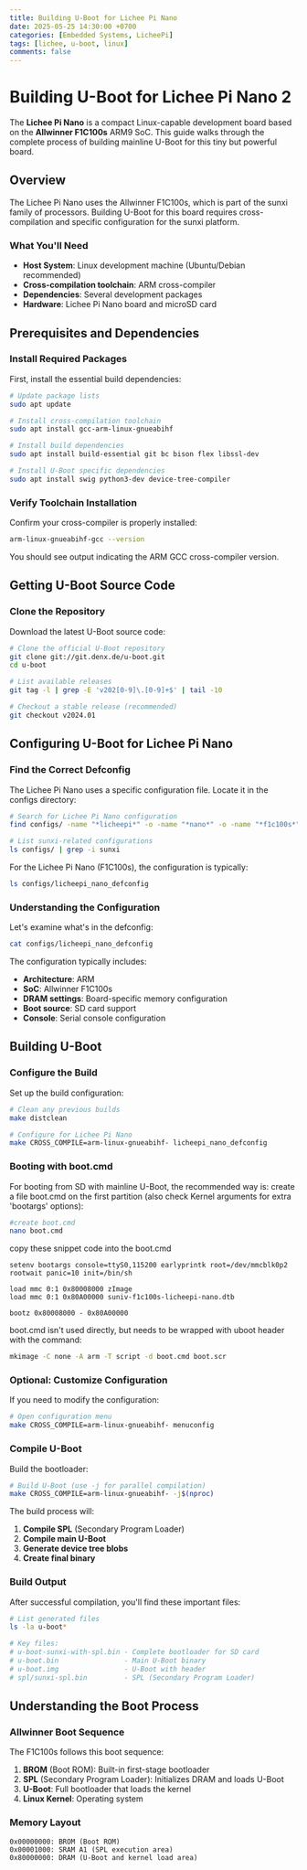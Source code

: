 ```yaml
---
title: Building U-Boot for Lichee Pi Nano
date: 2025-05-25 14:30:00 +0700
categories: [Embedded Systems, LicheePi]
tags: [lichee, u-boot, linux]     
comments: false
---
```


# Building U-Boot for Lichee Pi Nano 2

The **Lichee Pi Nano** is a compact Linux-capable development board based on the **Allwinner F1C100s** ARM9 SoC. This guide walks through the complete process of building mainline U-Boot for this tiny but powerful board.

## Overview

The Lichee Pi Nano uses the Allwinner F1C100s, which is part of the sunxi family of processors. Building U-Boot for this board requires cross-compilation and specific configuration for the sunxi platform.

### What You'll Need

- **Host System**: Linux development machine (Ubuntu/Debian recommended)
- **Cross-compilation toolchain**: ARM cross-compiler
- **Dependencies**: Several development packages
- **Hardware**: Lichee Pi Nano board and microSD card

## Prerequisites and Dependencies

### Install Required Packages

First, install the essential build dependencies:

```bash
# Update package lists
sudo apt update

# Install cross-compilation toolchain
sudo apt install gcc-arm-linux-gnueabihf

# Install build dependencies
sudo apt install build-essential git bc bison flex libssl-dev

# Install U-Boot specific dependencies
sudo apt install swig python3-dev device-tree-compiler
```

### Verify Toolchain Installation

Confirm your cross-compiler is properly installed:

```bash
arm-linux-gnueabihf-gcc --version
```

You should see output indicating the ARM GCC cross-compiler version.

## Getting U-Boot Source Code

### Clone the Repository

Download the latest U-Boot source code:

```bash
# Clone the official U-Boot repository
git clone git://git.denx.de/u-boot.git
cd u-boot

# List available releases
git tag -l | grep -E 'v202[0-9]\.[0-9]+$' | tail -10

# Checkout a stable release (recommended)
git checkout v2024.01
```

## Configuring U-Boot for Lichee Pi Nano

### Find the Correct Defconfig

The Lichee Pi Nano uses a specific configuration file. Locate it in the configs directory:

```bash
# Search for Lichee Pi Nano configuration
find configs/ -name "*licheepi*" -o -name "*nano*" -o -name "*f1c100s*"

# List sunxi-related configurations
ls configs/ | grep -i sunxi
```

For the Lichee Pi Nano (F1C100s), the configuration is typically:
```bash
ls configs/licheepi_nano_defconfig
```

### Understanding the Configuration

Let's examine what's in the defconfig:

```bash
cat configs/licheepi_nano_defconfig
```

The configuration typically includes:
- **Architecture**: ARM
- **SoC**: Allwinner F1C100s
- **DRAM settings**: Board-specific memory configuration
- **Boot source**: SD card support
- **Console**: Serial console configuration

## Building U-Boot

### Configure the Build

Set up the build configuration:

```bash
# Clean any previous builds
make distclean

# Configure for Lichee Pi Nano
make CROSS_COMPILE=arm-linux-gnueabihf- licheepi_nano_defconfig
```

### Booting with boot.cmd
For booting from SD with mainline U-Boot, the recommended way is: create a file boot.cmd on the first partition (also check Kernel arguments for extra 'bootargs' options):

```bash
#create boot.cmd 
nano boot.cmd
```
copy these snippet code into the boot.cmd
```
setenv bootargs console=ttyS0,115200 earlyprintk root=/dev/mmcblk0p2 rootwait panic=10 init=/bin/sh

load mmc 0:1 0x80008000 zImage
load mmc 0:1 0x80A00000 suniv-f1c100s-licheepi-nano.dtb

bootz 0x80008000 - 0x80A00000
```
boot.cmd isn't used directly, but needs to be wrapped with uboot header with the command:

```bash
mkimage -C none -A arm -T script -d boot.cmd boot.scr
```
### Optional: Customize Configuration

If you need to modify the configuration:

```bash
# Open configuration menu
make CROSS_COMPILE=arm-linux-gnueabihf- menuconfig
```

### Compile U-Boot

Build the bootloader:

```bash
# Build U-Boot (use -j for parallel compilation)
make CROSS_COMPILE=arm-linux-gnueabihf- -j$(nproc)
```

The build process will:
1. **Compile SPL** (Secondary Program Loader)
2. **Compile main U-Boot**
3. **Generate device tree blobs**
4. **Create final binary**

### Build Output

After successful compilation, you'll find these important files:

```bash
# List generated files
ls -la u-boot*

# Key files:
# u-boot-sunxi-with-spl.bin - Complete bootloader for SD card
# u-boot.bin                - Main U-Boot binary
# u-boot.img                - U-Boot with header
# spl/sunxi-spl.bin         - SPL (Secondary Program Loader)
```

## Understanding the Boot Process

### Allwinner Boot Sequence

The F1C100s follows this boot sequence:

1. **BROM** (Boot ROM): Built-in first-stage bootloader
2. **SPL** (Secondary Program Loader): Initializes DRAM and loads U-Boot
3. **U-Boot**: Full bootloader that loads the kernel
4. **Linux Kernel**: Operating system

### Memory Layout

```
0x00000000: BROM (Boot ROM)
0x00001000: SRAM A1 (SPL execution area)
0x80000000: DRAM (U-Boot and kernel load area)
```
